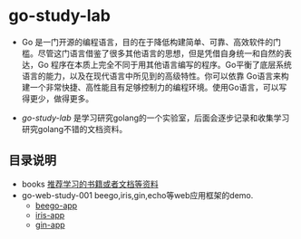 # go-study-lab
- Go 是一门开源的编程语言，目的在于降低构建简单、可靠、高效软件的门槛。尽管这门语言借鉴了很多其他语言的思想，但是凭借自身统一和自然的表达，Go 程序在本质上完全不同于用其他语言编写的程序。Go平衡了底层系统语言的能力，以及在现代语言中所见到的高级特性。你可以依靠 Go语言来构建一个非常快捷、高性能且有足够控制力的编程环境。使用Go语言，可以写得更少，做得更多。

- *go-study-lab* 是学习研究golang的一个实验室，后面会逐步记录和收集学习研究golang不错的文档资料。

## 目录说明
- books [推荐学习的书籍或者文档等资料](./books/recommend-book-list.md)
- go-web-study-001 beego,iris,gin,echo等web应用框架的demo.
	+ [beego-app](./src/go-web-study-001/beego-app/beego.md)
	+ [iris-app](./src/go-web-study-001/iris-app/iris.md)
	+ [gin-app](./src/go-web-study-001/gin-app/gin.md)